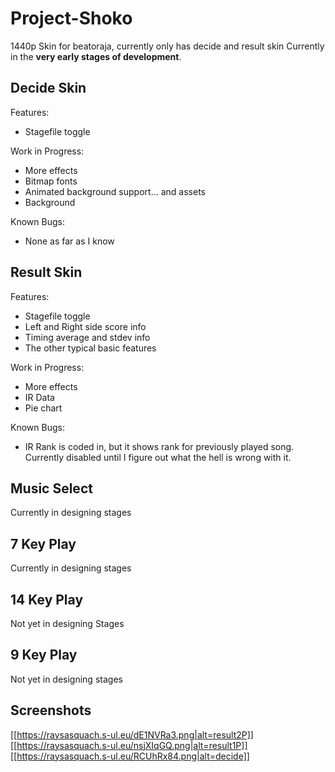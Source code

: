 # Project-Shoko
1440p Skin for beatoraja, currently only has decide and result skin
Currently in the **very early stages of development**.

## Decide Skin
Features:
* Stagefile toggle

Work in Progress:
* More effects
* Bitmap fonts
* Animated background support... and assets
* Background

Known Bugs:
* None as far as I know

## Result Skin
Features:
* Stagefile toggle
* Left and Right side score info
* Timing average and stdev info
* The other typical basic features

Work in Progress:
* More effects
* IR Data
* Pie chart

Known Bugs:
* IR Rank is coded in, but it shows rank for previously played song. Currently disabled until I figure out what the hell is wrong with it.

## Music Select 
Currently in designing stages

## 7 Key Play
Currently in designing stages

## 14 Key Play
Not yet in designing Stages

## 9 Key Play
Not yet in designing stages

## Screenshots
[[https://raysasquach.s-ul.eu/dE1NVRa3.png|alt=result2P]]
[[https://raysasquach.s-ul.eu/nsjXIqGQ.png|alt=result1P]]
[[https://raysasquach.s-ul.eu/RCUhRx84.png|alt=decide]]
